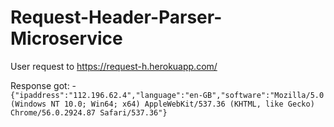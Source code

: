 # Request-Header-Parser-Microservice

User request to https://request-h.herokuapp.com/

Response got: -   
```{"ipaddress":"112.196.62.4","language":"en-GB","software":"Mozilla/5.0 (Windows NT 10.0; Win64; x64) AppleWebKit/537.36 (KHTML, like Gecko) Chrome/56.0.2924.87 Safari/537.36"} ```
